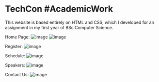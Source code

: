 # TechCon #AcademicWork
This website is based entirely on HTML and CSS, which I developed for an assignment in my first year of BSc Computer Science.

Home Page: 
![image](https://github.com/user-attachments/assets/9b973d3a-d1f1-417b-a440-d26fc12b8e90)
![image](https://github.com/user-attachments/assets/a2e68f79-770b-40dc-9721-c3c38f13778a)

Register:
![image](https://github.com/user-attachments/assets/43df7270-5e23-4455-888c-c19ee89b8e93)

Schedule:
![image](https://github.com/user-attachments/assets/3be05434-0d80-46a0-91f5-d98df19e69d4)

Speakers:
![image](https://github.com/user-attachments/assets/5e1825a6-7f08-49e4-8d1e-6a27e47afca7)

Contact Us:
![image](https://github.com/user-attachments/assets/2b3d2134-c1aa-4d24-982e-4aa6b40e388d)
